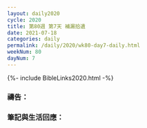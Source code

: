 ```yaml
---
layout: daily2020
cycle: 2020
title: 第80週 第7天 補漏拾遺
date: 2021-07-18
categories: daily
permalink: /daily/2020/wk80-day7-daily.html
weekNum: 80
dayNum: 7
---
```


{%- include BibleLinks2020.html -%}

### 禱告：

### 筆記與生活回應：
